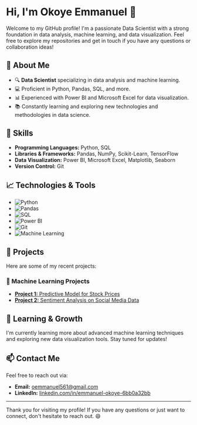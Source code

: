 # Hi, I'm Okoye Emmanuel 👋

Welcome to my GitHub profile! I'm a passionate Data Scientist with a strong foundation in data analysis, machine learning, and data visualization. Feel free to explore my repositories and get in touch if you have any questions or collaboration ideas!


## 🧠 About Me

- 🔍 **Data Scientist** specializing in data analysis and machine learning.
- 💻 Proficient in Python, Pandas, SQL, and more.
- 📊 Experienced with Power BI and Microsoft Excel for data visualization.
- 📚 Constantly learning and exploring new technologies and methodologies in data science.

## 💼 Skills

- **Programming Languages:** Python, SQL
- **Libraries & Frameworks:** Pandas, NumPy, Scikit-Learn, TensorFlow
- **Data Visualization:** Power BI, Microsoft Excel, Matplotlib, Seaborn
- **Version Control:** Git

## 📈 Technologies & Tools

- ![Python](https://img.shields.io/badge/Python-3776AB?style=flat&logo=python&logoColor=white)
- ![Pandas](https://img.shields.io/badge/Pandas-150458?style=flat&logo=pandas&logoColor=white)
- ![SQL](https://img.shields.io/badge/SQL-4479A1?style=flat&logo=sqlite&logoColor=white)
- ![Power BI](https://img.shields.io/badge/Power%20BI-4B77A3?style=flat&logo=powerbi&logoColor=white)
- ![Git](https://img.shields.io/badge/Git-F05032?style=flat&logo=git&logoColor=white)
- ![Machine Learning](https://img.shields.io/badge/Machine%20Learning-F7C142?style=flat&logo=machinelearning&logoColor=white)

## 🚀 Projects

Here are some of my recent projects:

### 🤖 Machine Learning Projects
- [**Project 1:** Predictive Model for Stock Prices](https://github.com/yourusername/project3)
- [**Project 2:** Sentiment Analysis on Social Media Data](https://github.com/yourusername/project4)


## 🌱 Learning & Growth

I'm currently learning more about advanced machine learning techniques and exploring new data visualization tools. Stay tuned for updates!

## 📫 Contact Me

Feel free to reach out via:
- **Email:** [oemmanuel561@gmail.com](mailto:oemmanuel561@gmail.com)
- **LinkedIn:** [linkedin.com/in/emmanuel-okoye-6bb0a32bb](https://www.linkedin.com/in/emmanuel-okoye-6bb0a32bb)

---

Thank you for visiting my profile! If you have any questions or just want to connect, don't hesitate to reach out. 😄


